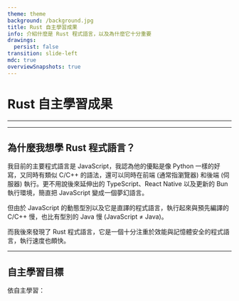 ```yaml
---
theme: theme
background: /background.jpg
title: Rust 自主學習成果
info: 介紹什麼是 Rust 程式語言，以及為什麼它十分重要
drawings:
  persist: false
transition: slide-left
mdc: true
overviewSnapshots: true
---
```


# Rust 自主學習成果

---

<QRCodeWrapper></QRCodeWrapper>

---

## 為什麼我想學 Rust 程式語言？

我目前的主要程式語言是 JavaScript，我認為他的優點是像 Python 一樣的好寫，又同時有類似 C/C++ 的語法，還可以同時在前端 (通常指瀏覽器) 和後端 (伺服器) 執行。更不用說後來延伸出的 TypeScript、React Native 以及更新的 Bun 執行環境，簡直把 JavaScript 變成一個夢幻語言。

但由於 JavaScript 的動態型別以及它是直譯的程式語言，執行起來與預先編譯的 C/C++ 慢，也比有型別的 Java 慢 (JavaScript ≠ Java)。

而我後來發現了 Rust 程式語言，它是一個十分注重於效能與記憶體安全的程式語言，執行速度也頗快。

---

## 自主學習目標

依自主學習：
